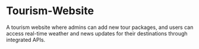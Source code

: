 # Tourism-Website
A tourism website where admins can add new tour packages, and users can access real-time weather and news updates for their destinations through integrated APIs.
